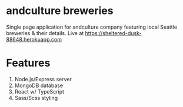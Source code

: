 # andculture breweries
Single page application for andculture company featuring local Seattle breweries & their details.
Live at https://sheltered-dusk-88648.herokuapp.com
# Features
1) Node.js/Express server
2) MongoDB database
3) React w/ TypeScript
4) Sass/Scss styling

